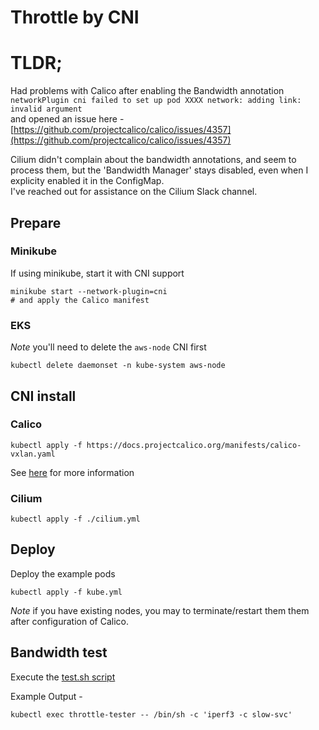 # Throttle by CNI

# TLDR;

Had problems with Calico after enabling the Bandwidth annotation    
`networkPlugin cni failed to set up pod XXXX network: adding link: invalid argument`  
and opened an issue here -  
[https://github.com/projectcalico/calico/issues/4357](https://github.com/projectcalico/calico/issues/4357)  

Cilium didn't complain about the bandwidth annotations, and seem to process them, but the 'Bandwidth Manager' stays disabled, even when I explicity enabled it in the ConfigMap.  
I've reached out for assistance on the Cilium Slack channel.  

## Prepare 

### Minikube

If using minikube, start it with CNI support  

```
minikube start --network-plugin=cni 
# and apply the Calico manifest
```


### EKS 

*Note* you'll need to delete the `aws-node` CNI first   

```
kubectl delete daemonset -n kube-system aws-node
```

## CNI install

### Calico
```
kubectl apply -f https://docs.projectcalico.org/manifests/calico-vxlan.yaml
```
See [here](https://docs.projectcalico.org/getting-started/kubernetes/managed-public-cloud/eks) for more information

### Cilium 
```
kubectl apply -f ./cilium.yml
```

## Deploy 

Deploy the example pods   

```
kubectl apply -f kube.yml
```

*Note* if you have existing nodes, you may to terminate/restart them them after configuration of Calico.  


## Bandwidth test  

Execute the [test.sh script](./test.sh)  

Example Output - 

```
kubectl exec throttle-tester -- /bin/sh -c 'iperf3 -c slow-svc'

```
